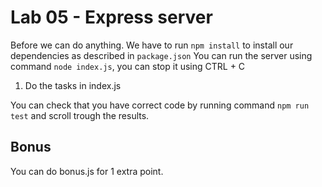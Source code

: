# Lab 05 - Express server

Before we can do anything. We have to run `npm install` to install our dependencies as described in `package.json`
You can run the server using command `node index.js`, you can stop it using CTRL + C

1. Do the tasks in index.js

You can check that you have correct code by running command `npm run test` and scroll trough the results. 

## Bonus
You can do bonus.js for 1 extra point.